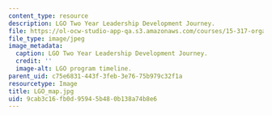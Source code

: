 ```yaml
---
content_type: resource
description: LGO Two Year Leadership Development Journey.
file: https://ol-ocw-studio-app-qa.s3.amazonaws.com/courses/15-317-organizational-leadership-and-change-summer-2009/9cab3c16fb0d95945b480b138a74b8e6_LGO_map.jpg
file_type: image/jpeg
image_metadata:
  caption: LGO Two Year Leadership Development Journey.
  credit: ''
  image-alt: LGO program timeline.
parent_uid: c75e6831-443f-3feb-3e76-75b979c32f1a
resourcetype: Image
title: LGO_map.jpg
uid: 9cab3c16-fb0d-9594-5b48-0b138a74b8e6
---
```


